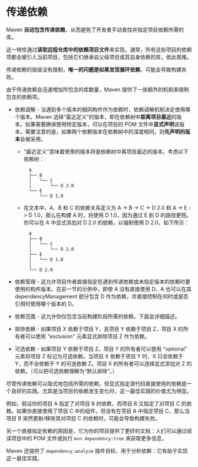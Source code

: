 # 传递依赖

Maven **自动包含传递依赖**，从而避免了开发者手动查找并指定项目依赖所需的库。

这一特性通过**读取远程仓库中的依赖项目文件**来实现。通常，所有这些项目的依赖项都会被引入当前项目，包括它们继承自父级项目或其自身依赖的库，依此类推。

传递依赖的层级没有限制，**唯一的问题是如果发现循环依赖**，可能会导致构建失败。

由于传递依赖会迅速增加所包含的库数量，Maven 提供了一些额外的机制来限制包含的依赖项。

- 依赖调解 - 当遇到多个版本的相同构件作为依赖时，依赖调解机制决定使用哪个版本。Maven 选择“最近定义”的版本，即在依赖树中**距离项目最近**的版本。如果需要确保使用特定版本，可以在项目的 POM 文件中**显式声明**该版本。需要注意的是，如果两个依赖版本在依赖树中的深度相同，则**先声明的版本**会被采用。

  - "最近定义"意味着使用的版本将是依赖树中离项目最近的版本。考虑以下依赖树：

    ```
      A
      ├── B
      │   └── C
      │       └── D 2.0
      └── E
          └── D 1.0
    ```

  - 在文本中，A、B 和 C 的依赖关系定义为 A -> B -> C -> D 2.0 和 A -> E -> D 1.0，那么在构建 A 时，将使用 D 1.0，因为通过 E 到 D 的路径更短。你可以在 A 中显式添加对 D 2.0 的依赖，以强制使用 D 2.0，如下所示：

    ```
      A
      ├── B
      │   └── C
      │       └── D 2.0
      ├── E
      │   └── D 1.0
      │
      └── D 2.0      
    ```

- 依赖管理 - 这允许项目作者直接指定在遇到传递依赖或未指定版本的依赖时要使用的构件版本。在前一节的示例中，即使 A 没有直接使用 D，A 也可以在其 dependencyManagement 部分包含 D 作为依赖，并直接控制在何时或是否引用时使用哪个版本的 D。

- 依赖范围 - 这允许你仅包含当前构建阶段所需的依赖。下面会详细描述。

- 排除依赖 - 如果项目 X 依赖于项目 Y，且项目 Y 依赖于项目 Z，项目 X 的所有者可以使用 "exclusion" 元素显式排除项目 Z 作为依赖。

- 可选依赖 - 如果项目 Y 依赖于项目 Z，项目 Y 的所有者可以使用 "optional" 元素将项目 Z 标记为可选依赖。当项目 X 依赖于项目 Y 时，X 只会依赖于 Y，而不会依赖于 Y 的可选依赖 Z。项目 X 的所有者可以选择显式添加对 Z 的依赖。（可以把可选依赖理解为“默认排除”。）

尽管传递依赖可以隐式地包括所需的依赖，但显式指定源代码直接使用的依赖是一个良好的实践。尤其是当项目的依赖发生变化时，这一最佳实践的价值尤为明显。

例如，假设你的项目 A 指定了对项目 B 的依赖，而项目 B 又指定了对项目 C 的依赖。如果你直接使用了项目 C 中的组件，但没有在项目 A 中指定项目 C，那么当项目 B 突然更新/移除其对项目 C 的依赖时，可能会导致构建失败。

另一个直接指定依赖的原因是，它为你的项目提供了更好的文档：人们可以通过阅读项目中的 POM 文件或执行 `mvn dependency:tree` 来获取更多信息。

Maven 还提供了 `dependency:analyze` 插件目标，用于分析依赖：它有助于实现这一最佳实践。